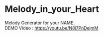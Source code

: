 # Melody_in_your_Heart
Melody Generator for your NAME.<br>
DEMO Video : https://youtu.be/N8j7PnDejmM
